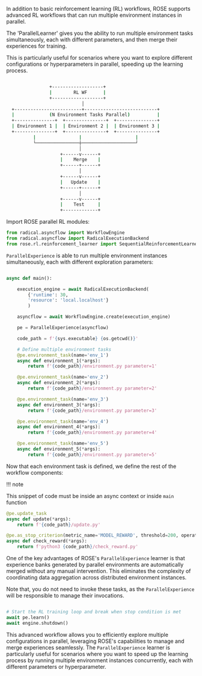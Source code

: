 In addition to basic reinforcement learning (RL) workflows, ROSE supports advanced RL workflows that can run multiple environment instances in parallel. 

The 'ParallelLearner' gives you the ability to run multiple environment tasks simultaneously, each with different parameters, and then merge their experiences for training. 

This is particularly useful for scenarios where you want to explore different configurations or hyperparameters in parallel, speeding up the learning process.
```sh            

                +-------------------+
                |        RL WF      |
                +-------------------+
                            │
  +-------------------------+---------------------------+  
  |             (N Environment Tasks Parallel)          | 
  +---------------+  +---------------+  +---------------+  
  | Environment 1 |  | Environment 2 |  | Environment 3 |  
  +---------------+  +---------------+  +---------------+  
          |                |                    |
          └────────────────┼────────────────────┘
                           │
                    +------v------+ 
                    |    Merge    | 
                    +------+------+ 
                           │        
                    +------v------+ 
                    |   Update    | 
                    +------+------+ 
                           │        
                    +------v------+ 
                    |    Test     | 
                    +-------------+ 
```
Import ROSE parallel RL modules:

```python
from radical.asyncflow import WorkflowEngine
from radical.asyncflow import RadicalExecutionBackend
from rose.rl.reinforcement_learner import SequentialReinforcementLearner
```


`ParallelExperience` is able to run multiple environment instances simultaneously, each with different exploration parameters:

```python

async def main():

    execution_engine = await RadicalExecutionBackend(
        {'runtime': 30,
        'resource': 'local.localhost'}
        )

    asyncflow = await WorkflowEngine.create(execution_engine)

    pe = ParallelExperience(asyncflow)

    code_path = f'{sys.executable} {os.getcwd()}'

    # Define multiple environment tasks
    @pe.environment_task(name='env_1')
    async def environment_1(*args):
        return f'{code_path}/environment.py parameter=1'

    @pe.environment_task(name='env_2')
    async def environment_2(*args):
        return f'{code_path}/environment.py parameter=2'

    @pe.environment_task(name='env_3')
    async def environment_3(*args):
        return f'{code_path}/environment.py parameter=3'

    @pe.environment_task(name='env_4')
    async def environment_4(*args):
        return f'{code_path}/environment.py parameter=4'

    @pe.environment_task(name='env_5')
    async def environment_5(*args):
        return f'{code_path}/environment.py parameter=5'
```

Now that each environment task is defined, we define the rest of the workflow components:

!!! note

This snippet of code must be inside an async context or inside `main` function

```python
@pe.update_task
async def update(*args):
    return f'{code_path}/update.py'

@pe.as_stop_criterion(metric_name='MODEL_REWARD', threshold=200, operator=GREATER_THAN_THRESHOLD)
async def check_reward(*args):
    return f'python3 {code_path}/check_reward.py'
```

One of the key advantages of ROSE's `ParallelExperience` learner is that experience banks generated by parallel environments are automatically merged without any manual intervention. This eliminates the complexity of coordinating data aggregation across distributed environment instances.

Note that, you do not need to invoke these tasks, as the `ParallelExperience` will be responsible to manage their invocations.

```python

# Start the RL training loop and break when stop condition is met
await pe.learn()
await engine.shutdown()
```

This advanced workflow allows you to efficiently explore multiple configurations in parallel, leveraging ROSE's capabilities to manage and merge experiences seamlessly. The `ParallelExperience` learner is particularly useful for scenarios where you want to speed up the learning process by running multiple environment instances concurrently, each with different parameters or hyperparameter.
